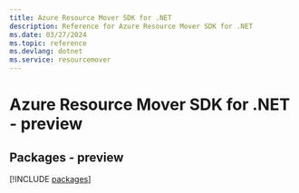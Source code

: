 ```yaml
---
title: Azure Resource Mover SDK for .NET
description: Reference for Azure Resource Mover SDK for .NET
ms.date: 03/27/2024
ms.topic: reference
ms.devlang: dotnet
ms.service: resourcemover
---
```

# Azure Resource Mover SDK for .NET - preview
## Packages - preview
[!INCLUDE [packages](resource-mover-index.md)]